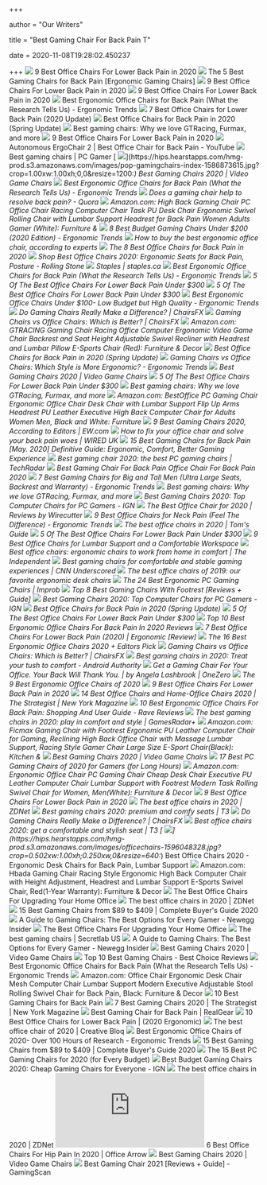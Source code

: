 +++
        
author = "Our Writers"
        
title = "Best Gaming Chair For Back Pain T"
        
date = 2020-11-08T19:28:02.450237
        
+++
[ ![](https://i.ytimg.com/vi/uySCdDGrRK0/maxresdefault.jpg)](https://i.ytimg.com/vi/uySCdDGrRK0/maxresdefault.jpg) 9 Best Office Chairs For Lower Back Pain in 2020
[ ![](https://ws-na.amazon-adsystem.com/widgets/q?_encoding=UTF8&ASIN=B01MRZ02TL&Format=_SL250_&ID=AsinImage&MarketPlace=US&ServiceVersion=20070822&WS=1&tag=misterback-20&language=en_US)](https://ws-na.amazon-adsystem.com/widgets/q?_encoding=UTF8&ASIN=B01MRZ02TL&Format=_SL250_&ID=AsinImage&MarketPlace=US&ServiceVersion=20070822&WS=1&tag=misterback-20&language=en_US) The 5 Best Gaming Chairs for Back Pain [Ergonomic Gaming Chairs]
[ ![](https://www.btod.com/blog/wp-content/uploads/2019/11/9-best-office-chairs-lower-back-pain-blog-header-1.jpg)](https://www.btod.com/blog/wp-content/uploads/2019/11/9-best-office-chairs-lower-back-pain-blog-header-1.jpg) 9 Best Office Chairs For Lower Back Pain in 2020
[ ![](https://www.btod.com/blog/wp-content/uploads/2018/10/best-chairs-lower-back-support-1-ergohuman.jpg)](https://www.btod.com/blog/wp-content/uploads/2018/10/best-chairs-lower-back-support-1-ergohuman.jpg) 9 Best Office Chairs For Lower Back Pain in 2020
[ ![](http://ergonomictrends.com/wp-content/uploads/2018/01/Duramont-Ergonomic-Office-Chair-review.jpg)](http://ergonomictrends.com/wp-content/uploads/2018/01/Duramont-Ergonomic-Office-Chair-review.jpg) Best Ergonomic Office Chairs for Back Pain (What the Research Tells Us) -  Ergonomic Trends
[ ![](https://techguided.com/wp-content/uploads/2018/07/Best-Office-Chair-for-Lower-Back-Pain.jpg)](https://techguided.com/wp-content/uploads/2018/07/Best-Office-Chair-for-Lower-Back-Pain.jpg) 7 Best Office Chairs for Lower Back Pain (2020 Update)
[ ![](https://i2.wp.com/www.startstanding.org/wp-content/uploads/2019/01/Dragonn-Kneeling-Chair.jpg?resize=960%2C960&ssl=1)](https://i2.wp.com/www.startstanding.org/wp-content/uploads/2019/01/Dragonn-Kneeling-Chair.jpg?resize=960%2C960&ssl=1) Best Office Chairs for Back Pain in 2020 (Spring Update)
[ ![](https://blueprint-api-production.s3.amazonaws.com/uploads/card/image/872840/d9e48ca2-ea12-4e37-9968-6f1586565e37.jpg)](https://blueprint-api-production.s3.amazonaws.com/uploads/card/image/872840/d9e48ca2-ea12-4e37-9968-6f1586565e37.jpg) Best gaming chairs: Why we love GTRacing, Furmax, and more
[ ![](https://www.btod.com/blog/wp-content/uploads/2018/10/best-chairs-lower-back-support-2-vera.jpg)](https://www.btod.com/blog/wp-content/uploads/2018/10/best-chairs-lower-back-support-2-vera.jpg) 9 Best Office Chairs For Lower Back Pain in 2020
[ ![](https://i.ytimg.com/vi/7YVTS6Yj4Co/maxresdefault.jpg)](https://i.ytimg.com/vi/7YVTS6Yj4Co/maxresdefault.jpg) Autonomous ErgoChair 2 | Best Office Chair for Back Pain - YouTube
[ ![](https://cdn.mos.cms.futurecdn.net/eTsGaLnVkpozHC9CqhA6dK-1200-80.jpg)](https://cdn.mos.cms.futurecdn.net/eTsGaLnVkpozHC9CqhA6dK-1200-80.jpg) Best gaming chairs | PC Gamer
[ ![](https://hips.hearstapps.com/hmg-prod.s3.amazonaws.com/images/pop-gamingchairs-index-1586873615.jpg?crop=1.00xw:1.00xh;0,0&resize=1200:*)](https://hips.hearstapps.com/hmg-prod.s3.amazonaws.com/images/pop-gamingchairs-index-1586873615.jpg?crop=1.00xw:1.00xh;0,0&resize=1200:*) Best Gaming Chairs 2020 | Video Game Chairs
[ ![](http://ergonomictrends.com/wp-content/uploads/2019/01/ergohuman-LEM4ERG-r-review.jpg)](http://ergonomictrends.com/wp-content/uploads/2019/01/ergohuman-LEM4ERG-r-review.jpg) Best Ergonomic Office Chairs for Back Pain (What the Research Tells Us) -  Ergonomic Trends
[ ![](https://qph.fs.quoracdn.net/main-qimg-1cef522f6b3fa2146ab4da3dc323efd3.webp)](https://qph.fs.quoracdn.net/main-qimg-1cef522f6b3fa2146ab4da3dc323efd3.webp) Does a gaming chair help to resolve back pain? - Quora
[ ![](https://images-na.ssl-images-amazon.com/images/I/61t4mpabO%2BL._AC_SX522_.jpg)](https://images-na.ssl-images-amazon.com/images/I/61t4mpabO%2BL._AC_SX522_.jpg) Amazon.com: High Back Gaming Chair PC Office Chair Racing Computer Chair  Task PU Desk Chair Ergonomic Swivel Rolling Chair with Lumbar Support  Headrest for Back Pain Women Adults Gamer (White): Furniture &
[ ![](http://ergonomictrends.com/wp-content/uploads/2018/10/best-gaming-chair-under-200.jpg)](http://ergonomictrends.com/wp-content/uploads/2018/10/best-gaming-chair-under-200.jpg) 8 Best Budget Gaming Chairs Under $200 (2020 Edition) - Ergonomic Trends
[ ![](https://media2.s-nbcnews.com/j/newscms/2020_25/3390893/ergonomic-office-chairs-kr-2x1-tease-200618_38008296185ce90fd52b401caf79df24.fit-760w.jpg)](https://media2.s-nbcnews.com/j/newscms/2020_25/3390893/ergonomic-office-chairs-kr-2x1-tease-200618_38008296185ce90fd52b401caf79df24.fit-760w.jpg) How to buy the best ergonomic office chair, according to experts
[ ![](https://www.thebalancesmb.com/thmb/9U3S19mn6KmviCa9emPCfbqumE0=/640x640/smart/filters:no_upscale()/717tpSVhAvL._SL1001_-5b5f3e8a46e0fb0050e83f91.jpg)](https://www.thebalancesmb.com/thmb/9U3S19mn6KmviCa9emPCfbqumE0=/640x640/smart/filters:no_upscale()/717tpSVhAvL._SL1001_-5b5f3e8a46e0fb0050e83f91.jpg) The 8 Best Office Chairs for Back Pain in 2020
[ ![](https://www.rollingstone.com/wp-content/uploads/2020/04/office-chairs.jpg?w=1024)](https://www.rollingstone.com/wp-content/uploads/2020/04/office-chairs.jpg?w=1024) Shop Best Office Chairs 2020: Ergonomic Seats for Back Pain, Posture -  Rolling Stone
[ ![](https://storage.googleapis.com/staplesassets/img/chair-guide/chair-for-back-pain.png)](https://storage.googleapis.com/staplesassets/img/chair-guide/chair-for-back-pain.png) Staples | staples.ca
[ ![](http://ergonomictrends.com/wp-content/uploads/2019/01/best-office-chair-back-pain.jpg)](http://ergonomictrends.com/wp-content/uploads/2019/01/best-office-chair-back-pain.jpg) Best Ergonomic Office Chairs for Back Pain (What the Research Tells Us) -  Ergonomic Trends
[ ![](https://cdn.paindoctor.com/wp-content/uploads/2018/01/poly-bark-ergonomic-office-chair.jpg)](https://cdn.paindoctor.com/wp-content/uploads/2018/01/poly-bark-ergonomic-office-chair.jpg) 5 Of The Best Office Chairs For Lower Back Pain Under $300
[ ![](https://cdn.paindoctor.com/wp-content/uploads/2018/01/topsky-office-chair.jpg)](https://cdn.paindoctor.com/wp-content/uploads/2018/01/topsky-office-chair.jpg) 5 Of The Best Office Chairs For Lower Back Pain Under $300
[ ![](http://ergonomictrends.com/wp-content/uploads/2018/04/best-ergonomic-office-chairs-under-100-reviews.jpg)](http://ergonomictrends.com/wp-content/uploads/2018/04/best-ergonomic-office-chairs-under-100-reviews.jpg) Best Ergonomic Office Chairs Under $100- Low Budget but High Quality -  Ergonomic Trends
[ ![](https://chairsfx.com/wp-content/uploads/2019/03/back-pain-office-chair.jpg)](https://chairsfx.com/wp-content/uploads/2019/03/back-pain-office-chair.jpg) Do Gaming Chairs Really Make a Difference? | ChairsFX
[ ![](https://chairsfx.com/wp-content/uploads/2020/03/gaming-chair-features.jpg)](https://chairsfx.com/wp-content/uploads/2020/03/gaming-chair-features.jpg) Gaming Chairs vs Office Chairs: Which is Better? | ChairsFX
[ ![](https://images-na.ssl-images-amazon.com/images/I/619rXonITKL._AC_SL1500_.jpg)](https://images-na.ssl-images-amazon.com/images/I/619rXonITKL._AC_SL1500_.jpg) Amazon.com: GTRACING Gaming Chair Racing Office Computer Ergonomic Video Game  Chair Backrest and Seat Height Adjustable Swivel Recliner with Headrest and  Lumbar Pillow E-Sports Chair (Red): Furniture & Decor
[ ![](https://i1.wp.com/www.startstanding.org/wp-content/uploads/2019/01/Modway-Articulate-Office-Chair.jpg?resize=960%2C960&ssl=1)](https://i1.wp.com/www.startstanding.org/wp-content/uploads/2019/01/Modway-Articulate-Office-Chair.jpg?resize=960%2C960&ssl=1) Best Office Chairs for Back Pain in 2020 (Spring Update)
[ ![](http://ergonomictrends.com/wp-content/uploads/2018/12/gaming-chair-vs-office-chair-ergonomics.jpg)](http://ergonomictrends.com/wp-content/uploads/2018/12/gaming-chair-vs-office-chair-ergonomics.jpg) Gaming Chairs vs Office Chairs: Which Style is More Ergonomic? - Ergonomic  Trends
[ ![](https://hips.hearstapps.com/vader-prod.s3.amazonaws.com/1586880924-xrocker-pro-1586880919.jpg?crop=0.8375xw:1xh;center,top&resize=320%3A%2A)](https://hips.hearstapps.com/vader-prod.s3.amazonaws.com/1586880924-xrocker-pro-1586880919.jpg?crop=0.8375xw:1xh;center,top&resize=320%3A%2A) Best Gaming Chairs 2020 | Video Game Chairs
[ ![](https://cdn.paindoctor.com/wp-content/uploads/2018/01/serta-mid-back-office-chair.jpg)](https://cdn.paindoctor.com/wp-content/uploads/2018/01/serta-mid-back-office-chair.jpg) 5 Of The Best Office Chairs For Lower Back Pain Under $300
[ ![](https://blueprint-api-production.s3.amazonaws.com/uploads/card/image/1373609/ca0c5aa7-d6ee-4536-8291-a869810f12c9.jpg)](https://blueprint-api-production.s3.amazonaws.com/uploads/card/image/1373609/ca0c5aa7-d6ee-4536-8291-a869810f12c9.jpg) Best gaming chairs: Why we love GTRacing, Furmax, and more
[ ![](https://m.media-amazon.com/images/I/51V5budxXHL._AC_SS350_.jpg)](https://m.media-amazon.com/images/I/51V5budxXHL._AC_SS350_.jpg) Amazon.com: BestOffice PC Gaming Chair Ergonomic Office Chair Desk Chair  with Lumbar Support Flip Up Arms Headrest PU Leather Executive High Back  Computer Chair for Adults Women Men, Black and White: Furniture
[ ![](https://static.onecms.io/wp-content/uploads/sites/6/2020/09/14/gaming-Chair.jpg)](https://static.onecms.io/wp-content/uploads/sites/6/2020/09/14/gaming-Chair.jpg) 9 Best Gaming Chairs 2020, According to Editors | EW.com
[ ![](https://wi-images.condecdn.net/image/Lb73QZxlkkv/crop/1440/0.5235602094240838/f/ws-chair.jpg)](https://wi-images.condecdn.net/image/Lb73QZxlkkv/crop/1440/0.5235602094240838/f/ws-chair.jpg) How to fix your office chair and solve your back pain woes | WIRED UK
[ ![](https://www.bestforbackpain.com/wp-content/uploads/2018/08/Best-Gaming-Chair-for-Back-Pain.jpg)](https://www.bestforbackpain.com/wp-content/uploads/2018/08/Best-Gaming-Chair-for-Back-Pain.jpg) 15 Best Gaming Chairs for Back Pain [May. 2020] Definitive Guide:  Ergonomic, Comfort, Better Gaming Experience
[ ![](https://cdn.mos.cms.futurecdn.net/8uyuPRKS2svHBhMZkZYkFg-1200-80.jpg)](https://cdn.mos.cms.futurecdn.net/8uyuPRKS2svHBhMZkZYkFg-1200-80.jpg) Best gaming chair 2020: the best PC gaming chairs | TechRadar
[ ![](https://secobuy.com/wp-content/uploads/2020/07/Best-Gaming-Chair-For-Back-Pain-office-chair-for-back-pain-2020-SeCoBuy.jpg)](https://secobuy.com/wp-content/uploads/2020/07/Best-Gaming-Chair-For-Back-Pain-office-chair-for-back-pain-2020-SeCoBuy.jpg) Best Gaming Chair For Back Pain Office Chair For Back Pain 2020
[ ![](http://ergonomictrends.com/wp-content/uploads/2019/02/best-gaming-chairs-big-tall-men.jpg)](http://ergonomictrends.com/wp-content/uploads/2019/02/best-gaming-chairs-big-tall-men.jpg) 7 Best Gaming Chairs for Big and Tall Men (Ultra Large Seats, Backrest and  Warranty) - Ergonomic Trends
[ ![](https://blueprint-api-production.s3.amazonaws.com/uploads/card/image/872857/07269dd9-2bef-42a6-aeb5-cc064bd4c6ec.jpg)](https://blueprint-api-production.s3.amazonaws.com/uploads/card/image/872857/07269dd9-2bef-42a6-aeb5-cc064bd4c6ec.jpg) Best gaming chairs: Why we love GTRacing, Furmax, and more
[ ![](https://oyster.ignimgs.com/wordpress/stg.ign.com/2020/01/IMG_20200107_140819.jpg)](https://oyster.ignimgs.com/wordpress/stg.ign.com/2020/01/IMG_20200107_140819.jpg) Best Gaming Chairs 2020: Top Computer Chairs for PC Gamers - IGN
[ ![](https://cdn.thewirecutter.com/wp-content/media/2020/09/officechairs-2048px-9607.jpg?auto=webp&crop=1.91:1&width=1200)](https://cdn.thewirecutter.com/wp-content/media/2020/09/officechairs-2048px-9607.jpg?auto=webp&crop=1.91:1&width=1200) The Best Office Chair for 2020 | Reviews by Wirecutter
[ ![](http://ergonomictrends.com/wp-content/uploads/2020/02/best-office-chairs-for-neck-pain.jpg)](http://ergonomictrends.com/wp-content/uploads/2020/02/best-office-chairs-for-neck-pain.jpg) 9 Best Office Chairs for Neck Pain (Feel The Difference) - Ergonomic Trends
[ ![](https://cdn.mos.cms.futurecdn.net/chg3AGHkpwVFcZeK26TKuA.jpg)](https://cdn.mos.cms.futurecdn.net/chg3AGHkpwVFcZeK26TKuA.jpg) The best office chairs in 2020 | Tom's Guide
[ ![](https://cdn.paindoctor.com/wp-content/uploads/2018/01/amazon-mesh-chair.jpg)](https://cdn.paindoctor.com/wp-content/uploads/2018/01/amazon-mesh-chair.jpg) 5 Of The Best Office Chairs For Lower Back Pain Under $300
[ ![](https://www.firstforwomen.com/wp-content/uploads/sites/2/2019/09/Bauer-Product-Images-5.png)](https://www.firstforwomen.com/wp-content/uploads/sites/2/2019/09/Bauer-Product-Images-5.png) 9 Best Office Chairs for Lumbar Support and a Comfortable Workspace
[ ![](https://static.independent.co.uk/s3fs-public/thumbnails/image/2020/03/16/16/best-ergonomic-office-chairs-indybest.jpg)](https://static.independent.co.uk/s3fs-public/thumbnails/image/2020/03/16/16/best-ergonomic-office-chairs-indybest.jpg) Best office chairs: ergonomic chairs to work from home in comfort | The  Independent
[ ![](https://cdn.cnn.com/cnnnext/dam/assets/190304111546-01---nokaxus-gaming-chair-high-back-ergonomic-racing-seat-live-video.jpg)](https://cdn.cnn.com/cnnnext/dam/assets/190304111546-01---nokaxus-gaming-chair-high-back-ergonomic-racing-seat-live-video.jpg) Best gaming chairs for comfortable and stable gaming experiences | CNN  Underscored
[ ![](https://www.gannett-cdn.com/presto/2019/10/14/USAT/1c80747a-b74b-4023-9ced-f08a880485a2-Office-Chair-TBRN-Hero.jpg?crop=4977,2800,x0,y0&width=3200&height=1680&fit=bounds)](https://www.gannett-cdn.com/presto/2019/10/14/USAT/1c80747a-b74b-4023-9ced-f08a880485a2-Office-Chair-TBRN-Hero.jpg?crop=4977,2800,x0,y0&width=3200&height=1680&fit=bounds) The best office chairs of 2019: our favorite ergonomic desk chairs
[ ![](https://cdn.improb.com/wp-content/uploads/2018/07/best-pc-gaming-chair.jpg)](https://cdn.improb.com/wp-content/uploads/2018/07/best-pc-gaming-chair.jpg) The 24 Best Ergonomic PC Gaming Chairs | Improb
[ ![](https://topgamingchair.com/wp-content/uploads/2019/02/Banner-e1550575846847.png)](https://topgamingchair.com/wp-content/uploads/2019/02/Banner-e1550575846847.png) Top 8 Best Gaming Chairs With Footrest [Reviews + Guide]
[ ![](https://oyster.ignimgs.com/wordpress/stg.ign.com/2019/06/Titan-2.jpg)](https://oyster.ignimgs.com/wordpress/stg.ign.com/2019/06/Titan-2.jpg) Best Gaming Chairs 2020: Top Computer Chairs for PC Gamers - IGN
[ ![](https://i1.wp.com/www.startstanding.org/wp-content/uploads/2019/03/Serta-Works-Executive-OFfice-Chair.jpg?resize=512%2C512&ssl=1)](https://i1.wp.com/www.startstanding.org/wp-content/uploads/2019/03/Serta-Works-Executive-OFfice-Chair.jpg?resize=512%2C512&ssl=1) Best Office Chairs for Back Pain in 2020 (Spring Update)
[ ![](https://cdn.paindoctor.com/wp-content/uploads/2018/01/ikea-markus-chair.jpg)](https://cdn.paindoctor.com/wp-content/uploads/2018/01/ikea-markus-chair.jpg) 5 Of The Best Office Chairs For Lower Back Pain Under $300
[ ![](https://tinygrab.com/wp-content/uploads/2020/03/Ergonomic-Office-Chairs-For-Back-Pain.png)](https://tinygrab.com/wp-content/uploads/2020/03/Ergonomic-Office-Chairs-For-Back-Pain.png) Top 10 Best Ergonomic Office Chairs For Back Pain In 2020 Reviews
[ ![](https://www.wellnessgrit.com/wp-content/uploads/2019/01/Miller-240x300.jpg)](https://www.wellnessgrit.com/wp-content/uploads/2019/01/Miller-240x300.jpg) 7 Best Office Chairs For Lower Back Pain (2020) | Ergonomic [Review]
[ ![](https://i.ytimg.com/vi/7YVTS6Yj4Co/hqdefault.jpg)](https://i.ytimg.com/vi/7YVTS6Yj4Co/hqdefault.jpg) The 16 Best Ergonomic Office Chairs 2020 + Editors Pick
[ ![](https://chairsfx.com/wp-content/uploads/2020/07/gaming-vs-office-compare.jpg)](https://chairsfx.com/wp-content/uploads/2020/07/gaming-vs-office-compare.jpg) Gaming Chairs vs Office Chairs: Which is Better? | ChairsFX
[ ![](https://cdn57.androidauthority.net/wp-content/uploads/2019/11/Secretlab-Omega-gaming-chair.jpg)](https://cdn57.androidauthority.net/wp-content/uploads/2019/11/Secretlab-Omega-gaming-chair.jpg) Best gaming chairs in 2020: Treat your tush to comfort - Android Authority
[ ![](https://miro.medium.com/max/1940/0*30Z2hi9lgBVf95jB)](https://miro.medium.com/max/1940/0*30Z2hi9lgBVf95jB) Get a Gaming Chair For Your Office. Your Back Will Thank You. | by Angela  Lashbrook | OneZero
[ ![](https://www.thespruce.com/thmb/-TZyNjYe9X5gmb6qiT_EEjPYhE8=/683x683/smart/filters:no_upscale()/ScreenShot2019-06-11at11.37.40AM-e3c3909c6da94f0d90e0ec7ed8c58ed1.png)](https://www.thespruce.com/thmb/-TZyNjYe9X5gmb6qiT_EEjPYhE8=/683x683/smart/filters:no_upscale()/ScreenShot2019-06-11at11.37.40AM-e3c3909c6da94f0d90e0ec7ed8c58ed1.png) The 9 Best Ergonomic Office Chairs of 2020
[ ![](https://www.btod.com/blog/wp-content/uploads/2018/10/best-chairs-lower-back-support-4-leap.jpg)](https://www.btod.com/blog/wp-content/uploads/2018/10/best-chairs-lower-back-support-4-leap.jpg) 9 Best Office Chairs For Lower Back Pain in 2020
[ ![](https://pyxis.nymag.com/v1/imgs/fdc/3a6/86a7075e3525ef1c07994401e3cd530a78-amazon-basics-exec-chair.rsquare.w600.jpg)](https://pyxis.nymag.com/v1/imgs/fdc/3a6/86a7075e3525ef1c07994401e3cd530a78-amazon-basics-exec-chair.rsquare.w600.jpg) 14 Best Office Chairs and Home-Office Chairs 2020 | The Strategist | New  York Magazine
[ ![](https://www.ravereviews.org/wp-content/uploads/2019/01/RAVE-OfficeChairBackPain-IntroAeron2.jpg)](https://www.ravereviews.org/wp-content/uploads/2019/01/RAVE-OfficeChairBackPain-IntroAeron2.jpg) 10 Best Ergonomic Office Chairs For Back Pain: Shopping And User Guide -  Rave Reviews
[ ![](https://cdn.mos.cms.futurecdn.net/JhAv8G8wDXT8JNsSrq3Gvk.jpg)](https://cdn.mos.cms.futurecdn.net/JhAv8G8wDXT8JNsSrq3Gvk.jpg) The best gaming chairs in 2020: play in comfort and style | GamesRadar+
[ ![](https://images-na.ssl-images-amazon.com/images/I/61Uy0pMMiwL._AC_SY879_.jpg)](https://images-na.ssl-images-amazon.com/images/I/61Uy0pMMiwL._AC_SY879_.jpg) Amazon.com: Ficmax Gaming Chair with Footrest Ergonomic PU Leather Computer  Chair for Gaming, Reclining High Back Office Chair with Massage Lumbar  Support, Racing Style Gamer Chair Large Size E-Sport Chair(Black): Kitchen &
[ ![](https://hips.hearstapps.com/vader-prod.s3.amazonaws.com/1586266266-41bruep-nul-1586266254.jpg)](https://hips.hearstapps.com/vader-prod.s3.amazonaws.com/1586266266-41bruep-nul-1586266254.jpg) Best Gaming Chairs 2020 | Video Game Chairs
[ ![](https://cdn.shopify.com/s/files/1/1640/2231/files/turntable_2020_TT_pu_stealth_2-min.jpg)](https://cdn.shopify.com/s/files/1/1640/2231/files/turntable_2020_TT_pu_stealth_2-min.jpg) 17 Best PC Gaming Chairs of 2020 for Gamers (for Long Hours)
[ ![](https://images-na.ssl-images-amazon.com/images/I/611jFd4qtaL._AC_SX522_.jpg)](https://images-na.ssl-images-amazon.com/images/I/611jFd4qtaL._AC_SX522_.jpg) Amazon.com: Ergonomic Office Chair PC Gaming Chair Cheap Desk Chair  Executive PU Leather Computer Chair Lumbar Support with Footrest Modern  Task Rolling Swivel Chair for Women, Men(White): Furniture & Decor
[ ![](https://i.ytimg.com/vi/9pul44IlNzE/maxresdefault.jpg)](https://i.ytimg.com/vi/9pul44IlNzE/maxresdefault.jpg) 9 Best Office Chairs For Lower Back Pain in 2020
[ ![](https://zdnet4.cbsistatic.com/hub/i/2020/01/17/8231e246-714d-44bf-8b5e-bebdd66c1d83/office-chair-6.jpg)](https://zdnet4.cbsistatic.com/hub/i/2020/01/17/8231e246-714d-44bf-8b5e-bebdd66c1d83/office-chair-6.jpg) The best office chairs in 2020 | ZDNet
[ ![](https://cdn.mos.cms.futurecdn.net/zxPvL2EJDGyt78Yqh2EvQP-1200-80.jpg)](https://cdn.mos.cms.futurecdn.net/zxPvL2EJDGyt78Yqh2EvQP-1200-80.jpg) Best gaming chairs 2020: premium and comfy seats | T3
[ ![](https://chairsfx.com/wp-content/uploads/2019/12/main-gaming-chair-features.jpg)](https://chairsfx.com/wp-content/uploads/2019/12/main-gaming-chair-features.jpg) Do Gaming Chairs Really Make a Difference? | ChairsFX
[ ![](https://cdn.mos.cms.futurecdn.net/9rXCdrBHCFMd2aXzFFi6XV-1200-80.jpg)](https://cdn.mos.cms.futurecdn.net/9rXCdrBHCFMd2aXzFFi6XV-1200-80.jpg) Best office chairs 2020: get a comfortable and stylish seat | T3
[ ![](https://hips.hearstapps.com/hmg-prod.s3.amazonaws.com/images/officechairs-1596048328.jpg?crop=0.502xw:1.00xh;0.250xw,0&resize=640:*)](https://hips.hearstapps.com/hmg-prod.s3.amazonaws.com/images/officechairs-1596048328.jpg?crop=0.502xw:1.00xh;0.250xw,0&resize=640:*) Best Office Chairs 2020 - Ergonomic Desk Chairs for Back Pain, Lumbar  Support
[ ![](https://images-na.ssl-images-amazon.com/images/I/61aj2URhsVL._AC_SY550_.jpg)](https://images-na.ssl-images-amazon.com/images/I/61aj2URhsVL._AC_SY550_.jpg) Amazon.com: Hbada Gaming Chair Racing Style Ergonomic High Back Computer  Chair with Height Adjustment, Headrest and Lumbar Support E-Sports Swivel  Chair, Red(1-Year Warranty): Furniture & Decor
[ ![](https://specials-images.forbesimg.com/imageserve/5eea485bdb3b680006a1e736/960x0.jpg?cropX1=0&cropX2=800&cropY1=233&cropY2=766)](https://specials-images.forbesimg.com/imageserve/5eea485bdb3b680006a1e736/960x0.jpg?cropX1=0&cropX2=800&cropY1=233&cropY2=766) The Best Office Chairs For Upgrading Your Home Office
[ ![](https://zdnet3.cbsistatic.com/hub/i/2020/01/17/97604558-3c0e-41f2-b7eb-8ee71528cc97/office-chair-7.jpg)](https://zdnet3.cbsistatic.com/hub/i/2020/01/17/97604558-3c0e-41f2-b7eb-8ee71528cc97/office-chair-7.jpg) The best office chairs in 2020 | ZDNet
[ ![](https://gadgets-reviews.com/images/images_2020/Best-Gaming-Chairs-info.jpg)](https://gadgets-reviews.com/images/images_2020/Best-Gaming-Chairs-info.jpg) 15 Best Gaming Chairs from $89 to $409 | Complete Buyer's Guide 2020
[ ![](https://www.newegg.com/insider/wp-content/uploads/2019/05/Chairs-12-1024x576.jpg)](https://www.newegg.com/insider/wp-content/uploads/2019/05/Chairs-12-1024x576.jpg) A Guide to Gaming Chairs: The Best Options for Every Gamer - Newegg Insider
[ ![](https://specials-images.forbesimg.com/imageserve/5f203f62953761c471e7740d/960x0.jpg?fit=scale)](https://specials-images.forbesimg.com/imageserve/5f203f62953761c471e7740d/960x0.jpg?fit=scale) The Best Office Chairs For Upgrading Your Home Office
[ ![](https://cdn.shopify.com/s/files/1/1640/2231/t/296/assets/home-about-min.jpg?v=15469314744188955009)](https://cdn.shopify.com/s/files/1/1640/2231/t/296/assets/home-about-min.jpg?v=15469314744188955009) The best gaming chairs | Secretlab US
[ ![](https://www.newegg.com/insider/wp-content/uploads/2019/05/Vertagear-Triigger-Chair-17-1024x576.jpg)](https://www.newegg.com/insider/wp-content/uploads/2019/05/Vertagear-Triigger-Chair-17-1024x576.jpg) A Guide to Gaming Chairs: The Best Options for Every Gamer - Newegg Insider
[ ![](https://hips.hearstapps.com/hmg-prod.s3.amazonaws.com/images/powerful-personal-computer-gamer-rig-with-first-royalty-free-image-1586874027.jpg)](https://hips.hearstapps.com/hmg-prod.s3.amazonaws.com/images/powerful-personal-computer-gamer-rig-with-first-royalty-free-image-1586874027.jpg) Best Gaming Chairs 2020 | Video Game Chairs
[ ![](https://www.bestchoicereviews.org/wp-content/uploads/2019/07/Vertagear-Top-Ten-Best-Gaming-Chairs.jpg)](https://www.bestchoicereviews.org/wp-content/uploads/2019/07/Vertagear-Top-Ten-Best-Gaming-Chairs.jpg) Top 10 Best Gaming Chairs - Best Choice Reviews
[ ![](http://ergonomictrends.com/wp-content/uploads/2019/01/Steelcase-gesture-review.jpg)](http://ergonomictrends.com/wp-content/uploads/2019/01/Steelcase-gesture-review.jpg) Best Ergonomic Office Chairs for Back Pain (What the Research Tells Us) -  Ergonomic Trends
[ ![](https://images-na.ssl-images-amazon.com/images/I/61v2Wcz3VpL._AC_SX522_.jpg)](https://images-na.ssl-images-amazon.com/images/I/61v2Wcz3VpL._AC_SX522_.jpg) Amazon.com: Office Chair Ergonomic Desk Chair Mesh Computer Chair Lumbar  Support Modern Executive Adjustable Stool Rolling Swivel Chair for Back Pain,  Black: Furniture & Decor
[ ![](https://chairsviews.com/wp-content/uploads/2020/09/Best-Gaming-Chairs-for-Back-Pain-1-min-1024x536.png)](https://chairsviews.com/wp-content/uploads/2020/09/Best-Gaming-Chairs-for-Back-Pain-1-min-1024x536.png) 10 Best Gaming Chairs for Back Pain
[ ![](https://pyxis.nymag.com/v1/imgs/e02/d51/b05e8198bea7fa5981ae89a3edb28e3a0e-gamingchairlede.rsquare.w700.jpg)](https://pyxis.nymag.com/v1/imgs/e02/d51/b05e8198bea7fa5981ae89a3edb28e3a0e-gamingchairlede.rsquare.w700.jpg) 7 Best Gaming Chairs 2020 | The Strategist | New York Magazine
[ ![](https://www.realgear.net/wp-content/uploads/2020/01/Best-gaming-chair-for-backpain.jpg)](https://www.realgear.net/wp-content/uploads/2020/01/Best-gaming-chair-for-backpain.jpg) Best Gaming Chair for Back Pain | RealGear
[ ![](https://www.leaphomeward.com/wp-content/uploads/2019/09/11-Best-Chairs.png)](https://www.leaphomeward.com/wp-content/uploads/2019/09/11-Best-Chairs.png) 10 Best Office Chairs for Lower Back Pain | (2020 Ergonomic)
[ ![](https://cdn.mos.cms.futurecdn.net/NkRwHsoDezP3MuJnwDvjhh.jpg)](https://cdn.mos.cms.futurecdn.net/NkRwHsoDezP3MuJnwDvjhh.jpg) The best office chair of 2020 | Creative Bloq
[ ![](http://ergonomictrends.com/wp-content/uploads/2017/07/best-office-chairs-reviews-1.png)](http://ergonomictrends.com/wp-content/uploads/2017/07/best-office-chairs-reviews-1.png) Best Ergonomic Office Chairs of 2020- Over 100 Hours of Research -  Ergonomic Trends
[ ![](https://gadgets-reviews.com/images/wsscontent/articles/2018/10/Best-Gaming-Chairs.jpg)](https://gadgets-reviews.com/images/wsscontent/articles/2018/10/Best-Gaming-Chairs.jpg) 15 Best Gaming Chairs from $89 to $409 | Complete Buyer's Guide 2020
[ ![](https://techguided.com/wp-content/uploads/2018/02/SecretLab-Titan-Chair.jpg)](https://techguided.com/wp-content/uploads/2018/02/SecretLab-Titan-Chair.jpg) The 15 Best PC Gaming Chairs for 2020 (for Every Budget)
[ ![](http://assets1.ignimgs.com/2018/06/20/bestgamingchairs-blogroll-1529525911135.jpg)](http://assets1.ignimgs.com/2018/06/20/bestgamingchairs-blogroll-1529525911135.jpg) Best Budget Gaming Chairs 2020: Cheap Gaming Chairs for Everyone - IGN
[ ![](https://zdnet4.cbsistatic.com/hub/i/2020/01/17/c0ad1bc6-1ebd-44b4-a35b-3f8aae0e3b21/office-chair-4.jpg)](https://zdnet4.cbsistatic.com/hub/i/2020/01/17/c0ad1bc6-1ebd-44b4-a35b-3f8aae0e3b21/office-chair-4.jpg) The best office chairs in 2020 | ZDNet
[ ![](https://officearrow.com/wp-content/plugins/aawp/public/image.php?url=aHR0cHM6Ly9tLm1lZGlhLWFtYXpvbi5jb20vaW1hZ2VzL0kvNDFvSEJLVlI0T0wuanBn)](https://officearrow.com/wp-content/plugins/aawp/public/image.php?url=aHR0cHM6Ly9tLm1lZGlhLWFtYXpvbi5jb20vaW1hZ2VzL0kvNDFvSEJLVlI0T0wuanBn) 6 Best Office Chairs For Hip Pain In 2020 | Office Arrow
[ ![](https://hips.hearstapps.com/vader-prod.s3.amazonaws.com/1586267414-4172ekexikl-1586267402.jpg?crop=0.9986684420772304xw:1xh;center,top)](https://hips.hearstapps.com/vader-prod.s3.amazonaws.com/1586267414-4172ekexikl-1586267402.jpg?crop=0.9986684420772304xw:1xh;center,top) Best Gaming Chairs 2020 | Video Game Chairs
[ ![](https://www.gamingscan.com/wp-content/uploads/2020/10/Best-Gaming-Chairs.jpg)](https://www.gamingscan.com/wp-content/uploads/2020/10/Best-Gaming-Chairs.jpg) Best Gaming Chair 2021 [Reviews + Guide] - GamingScan
